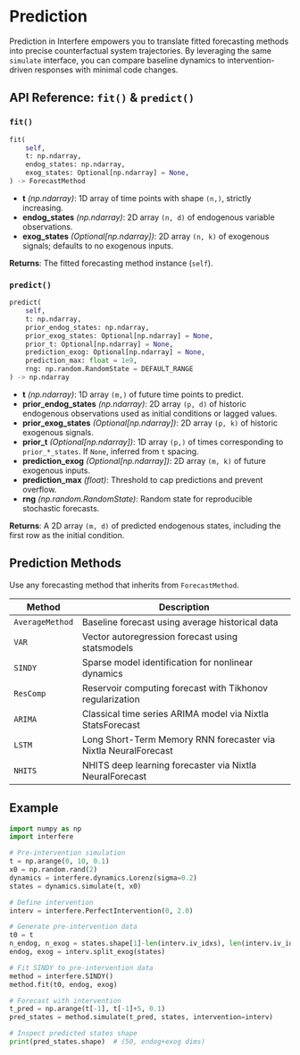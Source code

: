 # Prediction

Prediction in Interfere empowers you to translate fitted forecasting methods into precise counterfactual system trajectories. By leveraging the same `simulate` interface, you can compare baseline dynamics to intervention-driven responses with minimal code changes.

## API Reference: `fit()` & `predict()`

### `fit()`

```python
fit(
    self,
    t: np.ndarray,
    endog_states: np.ndarray,
    exog_states: Optional[np.ndarray] = None,
) -> ForecastMethod
```

- **t** *(np.ndarray)*: 1D array of time points with shape `(n,)`, strictly increasing.
- **endog_states** *(np.ndarray)*: 2D array `(n, d)` of endogenous variable observations.
- **exog_states** *(Optional[np.ndarray])*: 2D array `(n, k)` of exogenous signals; defaults to no exogenous inputs.

**Returns**: The fitted forecasting method instance (`self`).

### `predict()`

```python
predict(
    self,
    t: np.ndarray,
    prior_endog_states: np.ndarray,
    prior_exog_states: Optional[np.ndarray] = None,
    prior_t: Optional[np.ndarray] = None,
    prediction_exog: Optional[np.ndarray] = None,
    prediction_max: float = 1e9,
    rng: np.random.RandomState = DEFAULT_RANGE
) -> np.ndarray
```

- **t** *(np.ndarray)*: 1D array `(m,)` of future time points to predict.
- **prior_endog_states** *(np.ndarray)*: 2D array `(p, d)` of historic endogenous observations used as initial conditions or lagged values.
- **prior_exog_states** *(Optional[np.ndarray])*: 2D array `(p, k)` of historic exogenous signals.
- **prior_t** *(Optional[np.ndarray])*: 1D array `(p,)` of times corresponding to `prior_*_states`. If `None`, inferred from `t` spacing.
- **prediction_exog** *(Optional[np.ndarray])*: 2D array `(m, k)` of future exogenous inputs.
- **prediction_max** *(float)*: Threshold to cap predictions and prevent overflow.
- **rng** *(np.random.RandomState)*: Random state for reproducible stochastic forecasts.

**Returns**: A 2D array `(m, d)` of predicted endogenous states, including the first row as the initial condition.

## Prediction Methods

Use any forecasting method that inherits from `ForecastMethod`.

| Method            | Description                                                     |
| ----------------- | --------------------------------------------------------------- |
| `AverageMethod` | Baseline forecast using average historical data                 |
| `VAR`           | Vector autoregression forecast using statsmodels                |
| `SINDY`         | Sparse model identification for nonlinear dynamics              |
| `ResComp`       | Reservoir computing forecast with Tikhonov regularization       |
| `ARIMA`         | Classical time series ARIMA model via Nixtla StatsForecast      |
| `LSTM`          | Long Short-Term Memory RNN forecaster via Nixtla NeuralForecast |
| `NHITS`         | NHITS deep learning forecaster via Nixtla NeuralForecast        |

## Example

```python
import numpy as np
import interfere

# Pre-intervention simulation
t = np.arange(0, 10, 0.1)
x0 = np.random.rand(2)
dynamics = interfere.dynamics.Lorenz(sigma=0.2)
states = dynamics.simulate(t, x0)

# Define intervention
interv = interfere.PerfectIntervention(0, 2.0)

# Generate pre-intervention data
t0 = t
n_endog, n_exog = states.shape[1]-len(interv.iv_idxs), len(interv.iv_idxs)
endog, exog = interv.split_exog(states)

# Fit SINDY to pre-intervention data
method = interfere.SINDY()
method.fit(t0, endog, exog)

# Forecast with intervention
t_pred = np.arange(t[-1], t[-1]+5, 0.1)
pred_states = method.simulate(t_pred, states, intervention=interv)

# Inspect predicted states shape
print(pred_states.shape)  # (50, endog+exog dims)
```
